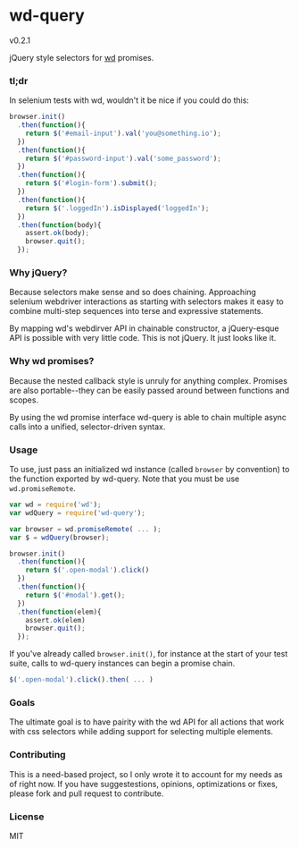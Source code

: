 wd-query
========

v0.2.1

jQuery style selectors for [wd](https://github.com/admc/wd) promises.

### tl;dr

In selenium tests with wd, wouldn't it be nice if you could do this:

```javascript
browser.init()
  .then(function(){
    return $('#email-input').val('you@something.io');
  })
  .then(function(){
    return $('#password-input').val('some_password');
  })
  .then(function(){
    return $('#login-form').submit();
  })
  .then(function(){
    return $('.loggedIn').isDisplayed('loggedIn');
  })
  .then(function(body){
    assert.ok(body);
    browser.quit();
  });
```

### Why jQuery?

Because selectors make sense and so does chaining. Approaching selenium
webdriver interactions as starting with selectors makes it easy to combine
multi-step sequences into terse and expressive statements.

By mapping wd's webdirver API in chainable constructor, a jQuery-esque API is
possible with very little code. This is not jQuery. It just looks like it.

### Why wd promises?

Because the nested callback style is unruly for anything complex. Promises are
also portable--they can be easily passed around between functions and scopes.

By using the wd promise interface wd-query is able to chain multiple async calls
into a unified, selector-driven syntax.

### Usage

To use, just pass an initialized wd instance (called `browser` by
convention) to the function exported by wd-query. Note that you must be use
`wd.promiseRemote`.

```javascript
var wd = require('wd');
var wdQuery = require('wd-query');

var browser = wd.promiseRemote( ... );
var $ = wdQuery(browser);

browser.init()
  .then(function(){
    return $('.open-modal').click()
  })
  .then(function(){
    return $('#modal').get();
  })
  .then(function(elem){
    assert.ok(elem)
    browser.quit();
  });
```

If you've already called `browser.init()`, for instance at the start of your
test suite, calls to wd-query instances can begin a promise chain.

```javascript
$('.open-modal').click().then( ... )
```

### Goals

The ultimate goal is to have pairity with the wd API for all actions that work
with css selectors while adding support for selecting multiple elements.

### Contributing

This is a need-based project, so I only wrote it to account for my needs as of
right now. If you have suggestestions, opinions, optimizations or fixes,
please fork and pull request to contribute.

### License

MIT
